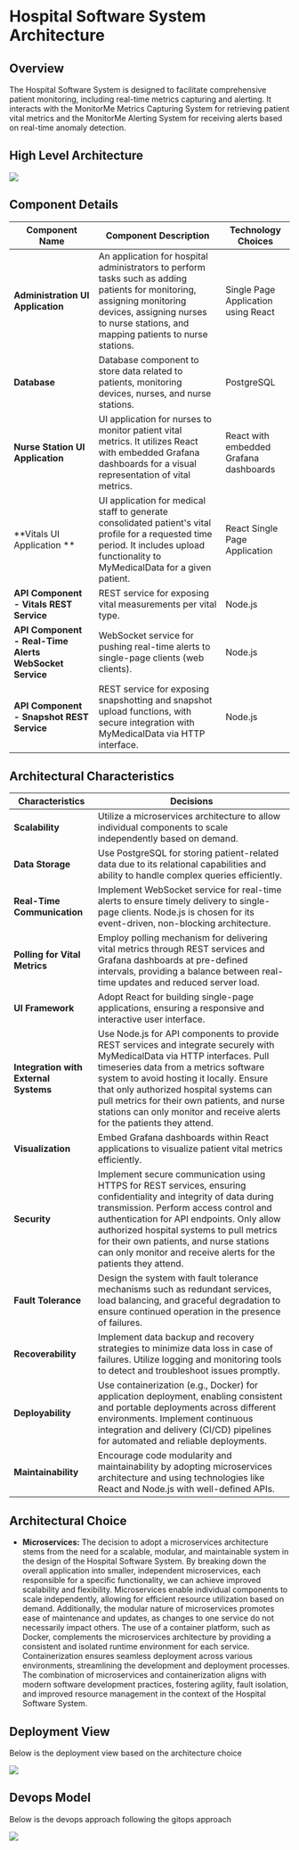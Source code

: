 
# Hospital Software System Architecture

## Overview

The Hospital Software System is designed to facilitate comprehensive patient monitoring, including real-time metrics capturing and alerting. It interacts with the MonitorMe Metrics Capturing System for retrieving patient vital metrics and the MonitorMe Alerting System for receiving alerts based on real-time anomaly detection.

## High Level Architecture

![](https://github.com/infy-archs-katas/monitorme/blob/main/diagrams/C2-HospitalSystem.png)

## Component Details

| Component Name  | Component Description | Technology Choices |
| ------------- | ------------- | ------------- |
| **Administration UI Application**  | An application for hospital administrators to perform tasks such as adding patients for monitoring, assigning monitoring devices, assigning nurses to nurse stations, and mapping patients to nurse stations.  | Single Page Application using React  |
| **Database**  | Database component to store data related to patients, monitoring devices, nurses, and nurse stations.  | PostgreSQL  |
| **Nurse Station UI Application**  | UI application for nurses to monitor patient vital metrics. It utilizes React with embedded Grafana dashboards for a visual representation of vital metrics.  | React with embedded Grafana dashboards  |
| **Vitals UI Application **  | UI application for medical staff to generate consolidated patient's vital profile for a requested time period. It includes upload functionality to MyMedicalData for a given patient.  | React Single Page Application  |
| **API Component - Vitals REST Service**  | REST service for exposing vital measurements per vital type.  | Node.js  |
| **API Component - Real-Time Alerts WebSocket Service**  | WebSocket service for pushing real-time alerts to single-page clients (web clients).  | Node.js  |
| **API Component - Snapshot REST Service**  | REST service for exposing snapshotting and snapshot upload functions, with secure integration with MyMedicalData via HTTP interface.  | Node.js  |


## Architectural Characteristics

| Characteristics  | Decisions |
| ------------- | ------------- |
| **Scalability**  | Utilize a microservices architecture to allow individual components to scale independently based on demand. |
| **Data Storage**  | Use PostgreSQL for storing patient-related data due to its relational capabilities and ability to handle complex queries efficiently. |
| **Real-Time Communication**  | Implement WebSocket service for real-time alerts to ensure timely delivery to single-page clients. Node.js is chosen for its event-driven, non-blocking architecture. |
| **Polling for Vital Metrics**  | Employ polling mechanism for delivering vital metrics through REST services and Grafana dashboards at pre-defined intervals, providing a balance between real-time updates and reduced server load. |
| **UI Framework**  | Adopt React for building single-page applications, ensuring a responsive and interactive user interface. |
| **Integration with External Systems**  | Use Node.js for API components to provide REST services and integrate securely with MyMedicalData via HTTP interfaces. Pull timeseries data from a metrics software system to avoid hosting it locally. Ensure that only authorized hospital systems can pull metrics for their own patients, and nurse stations can only monitor and receive alerts for the patients they attend. |
| **Visualization**  | Embed Grafana dashboards within React applications to visualize patient vital metrics efficiently. |
| **Security**  | Implement secure communication using HTTPS for REST services, ensuring confidentiality and integrity of data during transmission. Perform access control and authentication for API endpoints. Only allow authorized hospital systems to pull metrics for their own patients, and nurse stations can only monitor and receive alerts for the patients they attend. |
| **Fault Tolerance**  | Design the system with fault tolerance mechanisms such as redundant services, load balancing, and graceful degradation to ensure continued operation in the presence of failures. |
| **Recoverability**  | Implement data backup and recovery strategies to minimize data loss in case of failures. Utilize logging and monitoring tools to detect and troubleshoot issues promptly. |
| **Deployability**  | Use containerization (e.g., Docker) for application deployment, enabling consistent and portable deployments across different environments. Implement continuous integration and delivery (CI/CD) pipelines for automated and reliable deployments. |
| **Maintainability**  | Encourage code modularity and maintainability by adopting microservices architecture and using technologies like React and Node.js with well-defined APIs. |


## Architectural Choice

- **Microservices:**
  The decision to adopt a microservices architecture stems from the need for a scalable, modular, and maintainable system in the design of the Hospital Software System. By breaking down the overall application into smaller, independent microservices, each responsible for a specific functionality, we can achieve improved scalability and flexibility. Microservices enable individual components to scale independently, allowing for efficient resource utilization based on demand. Additionally, the modular nature of microservices promotes ease of maintenance and updates, as changes to one service do not necessarily impact others. The use of a container platform, such as Docker, complements the microservices architecture by providing a consistent and isolated runtime environment for each service. Containerization ensures seamless deployment across various environments, streamlining the development and deployment processes. The combination of microservices and containerization aligns with modern software development practices, fostering agility, fault isolation, and improved resource management in the context of the Hospital Software System.


## Deployment View
Below is the deployment view based on the architecture choice 

![](https://github.com/infy-archs-katas/monitorme/blob/main/diagrams/HospitalSystemDevOps.png)

## Devops Model
Below is the devops approach following the gitops approach 

![](https://github.com/infy-archs-katas/monitorme/blob/main/diagrams/VMS-DevopsView.png)

